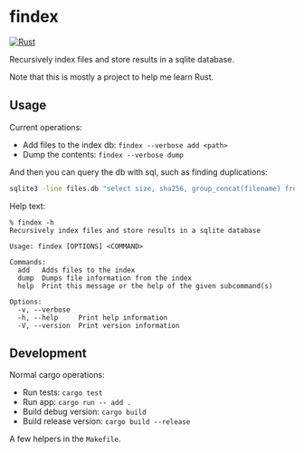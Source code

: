 # findex

[![Rust](https://github.com/pgr0ss/findex/actions/workflows/rust.yml/badge.svg)](https://github.com/pgr0ss/findex/actions/workflows/rust.yml)

Recursively index files and store results in a sqlite database.

Note that this is mostly a project to help me learn Rust.

## Usage

Current operations:
- Add files to the index db: `findex --verbose add <path>`
- Dump the contents: `findex --verbose dump`

And then you can query the db with sql, such as finding duplications:

```bash
sqlite3 -line files.db "select size, sha256, group_concat(filename) from files group by size, sha256 having count(*) > 1 order by size"
```

Help text:

```
% findex -h
Recursively index files and store results in a sqlite database

Usage: findex [OPTIONS] <COMMAND>

Commands:
  add   Adds files to the index
  dump  Dumps file information from the index
  help  Print this message or the help of the given subcommand(s)

Options:
  -v, --verbose
  -h, --help     Print help information
  -V, --version  Print version information
```

## Development

Normal cargo operations:
- Run tests: `cargo test`
- Run app: `cargo run -- add .`
- Build debug version: `cargo build`
- Build release version: `cargo build --release`

A few helpers in the `Makefile`.
